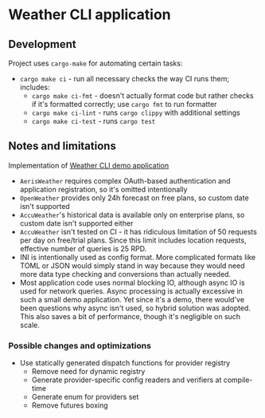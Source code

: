 # Weather CLI application

## Development

Project uses `cargo-make` for automating certain tasks:
* `cargo make ci` - run all necessary checks the way CI runs them; includes:
    * `cargo make ci-fmt` - doesn't actually format code but rather checks if it's formatted correctly;
        use `cargo fmt` to run formatter
    * `cargo make ci-lint` - runs `cargo clippy` with additional settings
    * `cargo make ci-test` - runs `cargo test`

## Notes and limitations

Implementation of [Weather CLI demo application](https://gist.github.com/anelson/0029f620105a19702b5eed5935880a28)

* `AerisWeather` requires complex OAuth-based authentication and application registration, so it's omitted intentionally
* `OpenWeather` provides only 24h forecast on free plans, so custom date isn't supported
* `AccuWeather`'s historical data is available only on enterprise plans, so custom date isn't supported either
* `AccuWeather` isn't tested on CI - it has ridiculous limitation of 50 requests per day on free/trial plans.
    Since this limit includes location requests, effective number of queries is 25 RPD.
* INI is intentionally used as config format. More complicated formats like TOML or JSON would simply stand in way
    because they would need more data type checking and conversions than actually needed.
* Most application code uses normal blocking IO, although async IO is used for network queries.
    Async processing is actually excessive in such a small demo application.
    Yet since it's a demo, there would've been questions why async isn't used,
    so hybrid solution was adopted. This also saves a bit of performance,
    though it's negligible on such scale.

### Possible changes and optimizations

* Use statically generated dispatch functions for provider registry
    * Remove need for dynamic registry
    * Generate provider-specific config readers and verifiers at compile-time
    * Generate enum for providers set
    * Remove futures boxing
